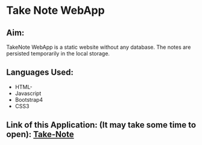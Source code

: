 # Take Note WebApp

## Aim:
TakeNote WebApp is a static website without any database. The notes are persisted temporarily in the local storage.

## Languages Used: 
- HTML-
- Javascript
- Bootstrap4
- CSS3

## Link of this Application: (It may take some time to open): [Take-Note](https://realtimeweatherappv2.herokuapp.com/note)



